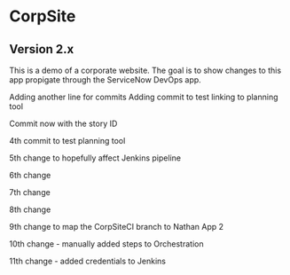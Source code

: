 # CorpSite

## Version 2.x

This is a demo of a corporate website.  The goal is to show changes to this app propigate through the ServiceNow DevOps app.

Adding another line for commits
Adding commit to test linking to planning tool


Commit now with the story ID

4th commit to test planning tool

5th change to hopefully affect Jenkins pipeline

6th change

7th change

8th change

9th change to map the CorpSiteCI branch to Nathan App 2

10th change - manually added steps to Orchestration 

11th change - added credentials to Jenkins  
